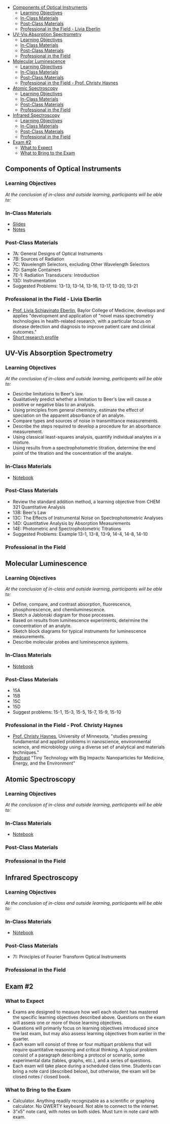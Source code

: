 - [Components of Optical Instruments](#components-of-optical-instruments)
  - [Learning Objectives](#learning-objectives)
  - [In-Class Materials](#in-class-materials)
  - [Post-Class Materials](#post-class-materials)
  - [Professional in the Field - Livia Eberlin](#professional-in-the-field---livia-eberlin)
- [UV-Vis Absorption Spectrometry](#uv-vis-absorption-spectrometry)
  - [Learning Objectives](#learning-objectives-1)
  - [In-Class Materials](#in-class-materials-1)
  - [Post-Class Materials](#post-class-materials-1)
  - [Professional in the Field](#professional-in-the-field)
- [Molecular Luminescence](#molecular-luminescence)
  - [Learning Objectives](#learning-objectives-2)
  - [In-Class Materials](#in-class-materials-2)
  - [Post-Class Materials](#post-class-materials-2)
  - [Professional in the Field - Prof. Christy Haynes](#professional-in-the-field---prof-christy-haynes)
- [Atomic Spectroscopy](#atomic-spectroscopy)
  - [Learning Objectives](#learning-objectives-3)
  - [In-Class Materials](#in-class-materials-3)
  - [Post-Class Materials](#post-class-materials-3)
  - [Professional in the Field](#professional-in-the-field-1)
- [Infrared Spectroscopy](#infrared-spectroscopy)
  - [Learning Objectives](#learning-objectives-4)
  - [In-Class Materials](#in-class-materials-4)
  - [Post-Class Materials](#post-class-materials-4)
  - [Professional in the Field](#professional-in-the-field-2)
- [Exam #2](#exam-2)
  - [What to Expect](#what-to-expect)
  - [What to Bring to the Exam](#what-to-bring-to-the-exam)

## Components of Optical Instruments
### Learning Objectives
*At the conclusion of in-class and outside learning, participants will be able to:*
### In-Class Materials
- [Slides](https://canvas.uw.edu/courses/1778379/files/folder/resources-in-class?preview=130164285)
- [Notes](https://canvas.uw.edu/courses/1778379/files/folder/resources-in-class?preview=130164290)
<!-- - [Notebook](https://github.com/mfbush/instrumental-analysis/blob/main/notebooks/optical-instruments.ipynb) -->
### Post-Class Materials
- 7A: General Designs of Optical Instruments
- 7B: Sources of Radiation
- 7C: Wavelength Selectors, excluding Other Wavelength Selectors
- 7D: Sample Containers
- 7E-1: Radiation Transducers: Introduction
- 13D: Instrumentation
- Suggested Problems: 13-13, 13-14, 13-16, 13-17, 13-20, 13-21
### Professional in the Field - Livia Eberlin
- [Prof. Livia Schiavinato Eberlin](https://www.bcm.edu/people-search/livia-eberlin-20756), Baylor College of Medicine, develops and applies "development and application of "novel mass spectrometry technologies in health-related research, with a particular focus on disease detection and diagnosis to improve patient care and clinical outcomes."
- [Short research profile](https://theanalyticalscientist.com/business-education/leading-by-example)

## UV-Vis Absorption Spectrometry
### Learning Objectives
*At the conclusion of in-class and outside learning, participants will be able to:*
- Describe limitations to Beer's law. 
- Qualitatively predict whether a limitation to Beer's law will cause a positive or negative bias to an analysis.
- Using principles from general chemistry, estimate the effect of speciation on the apparent absorbance of an analyte.
- Compare types and sources of noise in transmittance measurements.
- Describe the steps required to develop a procedure for an absorbance measurement.
- Using classical least-squares analysis, quantify individual analytes in a mixture.
- Using results from a spectrophotometric titration, determine the end point of the titration and the concentration of the analyte.

### In-Class Materials
- [Notebook](https://github.com/mfbush/instrumental-analysis/blob/main/notebooks/uv-vis.ipynb)
### Post-Class Materials
- Review the standard addition method, a learning objective from CHEM 321 Quantitative Analysis
- 13B: Beer's Law
- 13C: The Effects of Instrumental Noise on Spectrophotometric Analyses
- 14D: Quantitative Analysis by Absorption Measurements
- 14E: Photometric and Spectrophotometric Titrations
- Suggested Problems: Example 13-1, 13-8, 13-9, 14-4, 14-8, 14-10
### Professional in the Field

## Molecular Luminescence
### Learning Objectives
*At the conclusion of in-class and outside learning, participants will be able to:*
- Define, compare, and contrast absorption, fluorescence, phosphorescence, and chemiluminescence.
- Sketch a Jablonski diagram for those processes.
- Based on results from luminescence experiments, determine the concentration of an analyte.
- Sketch block diagrams for typical instruments for luminescence measurements.
- Describe molecular probes and luminescence systems.
### In-Class Materials
- [Notebook](https://github.com/mfbush/instrumental-analysis/blob/main/notebooks/molecular-luminescence.ipynb)
### Post-Class Materials
- 15A
- 15B
- 15C
- 15D
- Suggest problems: 15-1, 15-3, 15-5, 15-7, 15-9, 15-10
### Professional in the Field - Prof. Christy Haynes
- [Prof. Christy Haynes](https://cse.umn.edu/chem/christy-l-haynes), University of Minnesota, "studies pressing fundamental and applied problems in nanoscience, environmental science, and microbiology using a diverse set of analytical and materials techniques."
- [Podcast](https://www.peoplebehindthescience.com/dr-christy-haynes/) "Tiny Technology with Big Impacts: Nanoparticles for Medicine, Energy, and the Environment"

## Atomic Spectroscopy
### Learning Objectives
*At the conclusion of in-class and outside learning, participants will be able to:*
### In-Class Materials
- [Notebook](https://github.com/mfbush/instrumental-analysis/blob/main/notebooks/atomic-spectroscopy.ipynb)
### Post-Class Materials
### Professional in the Field

## Infrared Spectroscopy
### Learning Objectives
*At the conclusion of in-class and outside learning, participants will be able to:*
### In-Class Materials
- [Notebook](https://github.com/mfbush/instrumental-analysis/blob/main/notebooks/infrared-spectroscopy.ipynb)
### Post-Class Materials
- 7I: Principles of Fourier Transform Optical Instruments
### Professional in the Field

## Exam #2
### What to Expect
- Exams are designed to measure how well each student has mastered the specific learning objectives described above. Questions on the exam will assess one or more of those learning objectives.
- Questions will primarily focus on learning objectives introduced since the last exam, but may also assess learning objectives from earlier in the quarter.
- Each exam will consist of three or four multipart problems that will require quantitative reasoning and critical thinking. A typical problem consist of a paragraph describing a protocol or scenario, some experimental data (tables, graphs, etc.), and a series of questions. 
- Each exam will take place during a scheduled class time. Students can bring a note card (described below), but otherwise, the exam will be closed notes / closed book.
### What to Bring to the Exam
- Calculator. Anything readily recognizable as a scientific or graphing calculator. No QWERTY keyboard. Not able to connect to the internet.
- 3"x5" note card, with notes on both sides. Must turn in note card with exam.
